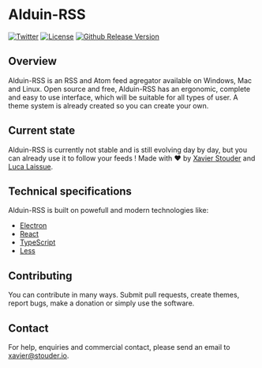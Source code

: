 # Alduin-RSS
[![Twitter](https://img.shields.io/twitter/follow/Xstoudi.svg?style=social&label=Follow%20@Xstoudi)](https://twitter.com/Xstoudi)
[![License](https://img.shields.io/badge/license-MIT-blue.svg?style=flat-square)](https://github.com/Xstoudi/alduin-rss/blob/master/LICENSE) [![Github Release Version](https://img.shields.io/github/release/Xstoudi/rss-feed.svg?style=flat-square)](https://github.com/Xstoudi/rss-feed/release)

## Overview
Alduin-RSS is an RSS and Atom feed agregator available on Windows, Mac and Linux.
Open source and free, Alduin-RSS has an ergonomic, complete and easy to use interface, which will be suitable for all types of user.
A theme system is already created so you can create your own.

## Current state
Alduin-RSS is currently not stable and is still evolving day by day, but you can already use it to follow your feeds !
Made with :heart: by [Xavier Stouder](https://github.com/Xstoudi) and [Luca Laissue](https://github.com/lucalaissue).

## Technical specifications
Alduin-RSS is built on powefull and modern technologies like:
* [Electron](http://electron.atom.io/)
* [React](https://facebook.github.io/react/)
* [TypeScript](https://www.typescriptlang.org/)
* [Less](http://lesscss.org/)

## Contributing
You can contribute in many ways. 
Submit pull requests, create themes, report bugs, make a donation or simply use the software.

## Contact
For help, enquiries and commercial contact, please send an email to [xavier@stouder.io](mailto://xavier@stouder.io).